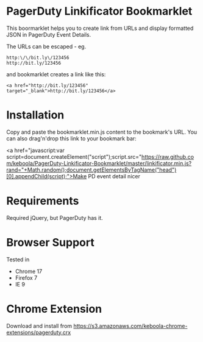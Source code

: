 # PagerDuty Linkificator Bookmarklet

This boormarklet helps you to create link from URLs and display formatted JSON in PagerDuty Event Details.

The URLs can be escaped - eg.

	http:\/\/bit.ly\/123456
	http://bit.ly/123456

and bookmarklet creates a link like this:

	<a href="http://bit.ly/123456" target="_blank">http://bit.ly/123456</a>

# Installation

Copy and paste the bookmarklet.min.js content to the bookmark's URL. You can also drag'n'drop this link to your bookmark bar:

<a href="javascript:var script=document.createElement("script");script.src="https://raw.github.com/keboola/PagerDuty-Linkificator-Bookmarklet/master/linkificator.min.js?rand="+Math.random();document.getElementsByTagName("head")[0].appendChild(script);">Make PD event detail nicer</a>


# Requirements

Required jQuery, but PagerDuty has it.

# Browser Support

Tested in

  * Chrome 17
  * Firefox 7
  * IE 9


# Chrome Extension

Download and install from https://s3.amazonaws.com/keboola-chrome-extensions/pagerduty.crx
